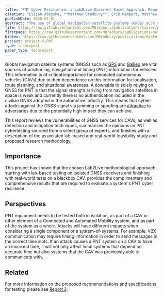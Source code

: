 ```yaml
---
title: "PNT Cyber Resilience: a Lab2Live Observer Based Approach, Report 1: GNSS Resilience and Identified Vulnerabilities"
citation: "Elijah Adegoke, **Matthew Bradbury**, Erik Kampert, Matthew Higgins, Tim Watson, Paul Jennings, Colin Ford, Guy Buesnel, and Steve Hickling. PNT Cyber Resilience: a Lab2Live Observer Based Approach, Report 1: GNSS Resilience and Identified Vulnerabilities. Technical Report 1, University of Warwick, Coventry, UK, April 2020. Version 1.0. URL: <https://wrap.warwick.ac.uk/139519/>."
publishDate: 2020-04-01
abstract: "The use of global navigation satellite systems (GNSS) such as GPS and Galileo are vital sources of positioning, navigation and timing (PNT) information for vehicles. This information is of critical importance for connected autonomous vehicles (CAVs) due to their dependence on this information for localisation, route planning and situational awareness. A downside to solely relying on GNSS for PNT is that the signal strength arriving from navigation satellites in space is weak and currently there is no authentication included in the civilian GNSS adopted in the automotive industry. This means that cyber-attacks against the GNSS signal via jamming or spoofing are attractive to adversaries due to the potentially high impact they can achieve. This report reviews the vulnerabilities of GNSS services for CAVs (a summary is shown in Figure 1), as well as detection and mitigating techniques, summarises the opinions on PNT cyber testing sourced from a select group of experts, and finishes with a description of the associated lab-based and real-world feasibility study and proposed research methodology."
file: https://raw.githubusercontent.com/MBradbury/publications/master/papers/PNTReport1.pdf
firstpage: https://raw.githubusercontent.com/MBradbury/publications/master/firstpages/PNTReport1.svg
bibtex: https://raw.githubusercontent.com/MBradbury/publications/master/bibtex/Adegoke_2020_PntCyberResilience.bib
project: project-5-PNT
type: techreport
paper_type: techreport
---
```


Global navigation satellite systems (GNSS) such as [GPS](https://www.gps.gov/) and [Galileo](https://www.gsa.europa.eu/european-gnss/galileo/galileo-european-global-satellite-based-navigation-system) are vital sources of positioning, navigation and timing (PNT) information for vehicles. This information is of critical importance for connected autonomous vehicles (CAVs) due to their dependence on this information for localisation, route planning, and situational awareness. A downside to solely relying on GNSS for PNT is that the signal strength arriving from navigation satellites in space is weak and currently there is no authentication included in the civilian GNSS adopted in the automotive industry. This means that cyber-attacks against the GNSS signal via jamming or spoofing are [attractive](https://www.gov.uk/government/publications/satellite-derived-time-and-position-blackett-review) to adversaries due to the potentially high impact they can achieve.

This report reviews the vulnerabilities of GNSS services for CAVs, as well as detection and mitigation techniques, summarises the opinions on PNT cybertesting sourced from a select group of experts, and finishes with a description of the associated lab-based and real-world feasibility study and proposed research methodology.

<!-- readmore -->

## Importance

This project has shown that the chosen Lab2Live methodological approach, starting with lab-based testing on isolated GNSS-receivers and finishing with real-world tests on a blackbox CAV, provides the complimentary and comprehensive results that are required to evaluate a system's PNT cyber resilience.

## Perspectives

PNT equipment needs to be tested both in isolation, as part of a CAV or other element of a Connected and Automated Mobility system, and as part of the system as a whole. Attacks will have different impacts when considering a single component or a system-of-systems. For example, V2X communication may require timing information in order to send messages in the correct time slots. If an attack causes a PNT system on a CAV to have an incorrect time, it will not only affect local systems that depend on accurate time but also systems that the CAV was previously able to communicate with.

## Related

For more information on the proposed recommendations and specifications for testing please see [Report 2](/publications/Bradbury_2020_PntCyberResilience).

